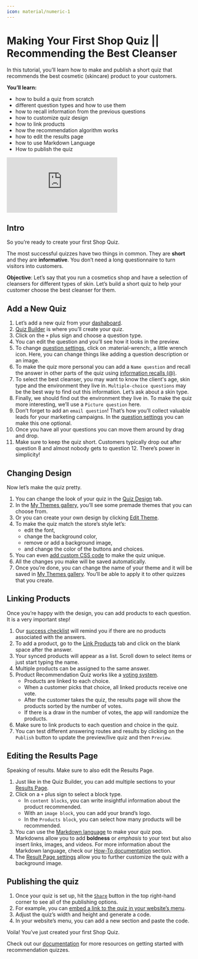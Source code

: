 ```yaml
---
icon: material/numeric-1
---
```


# Making Your First Shop Quiz || Recommending the Best Cleanser

In this tutorial, you’ll learn how to make and publish a short quiz that recommends the best cosmetic (skincare) product to your customers.

**You’ll learn:**

- how to build a quiz from scratch
- different question types and how to use them
- how to recall information from the previous questions
- how to customize quiz design
- how to link products
- how the recommendation algorithm works
- how to edit the results page
- how to use Markdown Language
- How to publish the quiz

<div class="videoWrapper">
<iframe src="https://www.youtube.com/embed/nVR8slJPSpY?si=6l2Vvz7i73IpJqzB" frameborder="0" allow="accelerometer; autoplay; clipboard-write; encrypted-media; gyroscope; picture-in-picture" allowfullscreen></iframe>
</div>

## Intro

So you’re ready to create your first Shop Quiz. 

The most successful quizzes have two things in common. They are **short** and they are **informative**. You don’t need a long questionnaire to turn visitors into customers. 

**Objective**: Let’s say that you run a cosmetics shop and have a selection of cleansers for different types of skin. Let’s build a short quiz to help your customer choose the best cleanser for them.

## Add a New Quiz

1. Let’s add a new quiz from your [dashaboard](https://docs.revenuehunt.com/reference/dashboard/).
2. [Quiz Builder](https://docs.revenuehunt.com/reference/quiz-builder/) is where you’ll create your quiz. 
3. Click on the `+` plus sign and choose a question type. 
4. You can edit the question and you’ll see how it looks in the preview.
5. To change [question settings](https://docs.revenuehunt.com/reference/quiz-builder/#question-settings), click on :material-wrench:, a little wrench icon. Here, you can change things like adding a question description or an image.
6. To make the quiz more personal you can add a `Name question` and recall the answer in other parts of the quiz using [information recalls (@)](https://docs.revenuehunt.com/how-to-guides/use-information-recalls/).
7. To select the best cleanser, you may want to know the client's age, skin type and the environment they live in. `Multiple-choice questions` may be the best way to find out this information. Let’s ask about a skin type. 
8. Finally, we should find out the environment they live in. To make the quiz more interesting, we’ll use a `Picture question` here. 
9. Don’t forget to add an `email question`! That’s how you’ll collect valuable leads for your marketing campaigns. In the [question settings](https://docs.revenuehunt.com/reference/quiz-builder/#question-settings) you can make this one optional.
10. Once you have all your questions you can move them around by drag and drop. 
11. Make sure to keep the quiz short. Customers typically drop out after question 8 and almost nobody gets to question 12. There’s power in simplicity!

## Changing Design

Now let’s make the quiz pretty. 

1. You can change the look of your quiz in the [Quiz Design](https://docs.revenuehunt.com/reference/quiz-builder/#quiz-design) tab.
2. In the [My Themes gallery](https://docs.revenuehunt.com/reference/quiz-builder/#my-themes), you’ll see some premade themes that you can choose from.
3. Or you can create your own design by clicking [Edit Theme](https://docs.revenuehunt.com/reference/quiz-builder/#edit-theme).
4. To make the quiz match the store’s style let’s:
    - edit the font, 
    - change the background color, 
    - remove or add a background image, 
    - and change the color of the buttons and choices. 
5. You can even [add custom CSS code](https://docs.revenuehunt.com/how-to-guides/customize-quiz-design/#add-custom-css-code) to make the quiz unique.
6. All the changes you make will be saved automatically.
7. Once you’re done, you can change the name of your theme and it will be saved in [My Themes gallery](https://docs.revenuehunt.com/reference/quiz-builder/#my-themes). You’ll be able to apply it to other quizzes that you create.

## Linking Products

Once you’re happy with the design, you can add products to each question. It is a very important step! 

1. Our [success checklist](https://docs.revenuehunt.com/reference/dashboard/#success-checklist) will remind you if there are no products associated with the answers.
2. To add a product, go to the [Link Products](https://docs.revenuehunt.com/reference/quiz-builder/#link-products) tab and click on the blank space after the answer.
3. Your synced products will appear as a list. Scroll down to select items or just start typing the name.
4. Multiple products can be assigned to the same answer.
5. Product Recommendation Quiz works like a [voting system](https://docs.revenuehunt.com/how-to-guides/recommend-products/). 
    - Products are linked to each choice. 
    - When a customer picks that choice, all linked products receive one vote.
    - After the customer takes the quiz, the results page will show the products sorted by the number of votes.
    - If there is a draw in the number of votes, the app will randomize the products.
6. Make sure to link products to each question and choice in the quiz. 
7. You can test different answering routes and results by clicking on the `Publish` button to update the preview/live quiz and then `Preview`.

## Editing the Results Page

Speaking of results. Make sure to also edit the Results Page.

1. Just like in the Quiz Builder, you can add multiple sections to your [Results Page](https://docs.revenuehunt.com/reference/quiz-builder/#results-page). 
2. Click on a `+` plus sign to select a block type. 
    - In `content blocks`, you can write insightful information about the product recommended.
    - With an `image block`, you can add your brand’s logo.
    - In the `Products block`, you can select how many products will be recommended. 
3. You can use the [Markdown language](https://docs.revenuehunt.com/how-to-guides/use-markdown/) to make your quiz pop. Markdowns allow you to add **boldness** or *emphasis* to your text but also insert links, images, and videos. For more information about the Markdown language, check our [How-To documentation](https://docs.revenuehunt.com/how-to-guides/) section.
4. The [Result Page settings](https://docs.revenuehunt.com/reference/quiz-builder/#results-page-settings) allow you to further customize the quiz with a background image.

## Publishing the quiz

1. Once your quiz is set up, hit the [`Share`](https://docs.revenuehunt.com/reference/quiz-builder/#share) button in the top right-hand corner to see all of the publishing options.
2. For example, you can [embed a link to the quiz in your website’s menu](https://docs.revenuehunt.com/how-to-guides/publish-quiz-link#link-popup-in-website-menu).
3. Adjust the quiz’s width and height and generate a code. 
4. In your website’s menu, you can add a new section and paste the code. 

Voila!  You’ve just created your first Shop Quiz. 


Check out our [documentation](https://docs.revenuehunt.com/) for more resources on getting started with recommendation quizzes.
